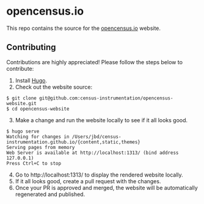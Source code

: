 # opencensus.io

This repo contains the source for the [opencensus.io][website] website.


## Contributing

Contributions are highly appreciated! Please follow the steps below to contribute:

1. Install [Hugo][install-hugo].
2. Check out the website source:
```
$ git clone git@github.com:census-instrumentation/opencensus-website.git
$ cd opencensus-website
```
3. Make a change and run the website locally to see if it all looks good.

```
$ hugo serve
Watching for changes in /Users/jbd/census-instrumentation.github.io/{content,static,themes}
Serving pages from memory
Web Server is available at http://localhost:1313/ (bind address 127.0.0.1)
Press Ctrl+C to stop
```
4. Go to http://localhost:1313/ to display the rendered website locally.
5. If it all looks good, create a pull request with the changes.
6. Once your PR is approved and merged, the website will be automatically regenerated and published.


[website]: https://opencensus.io
[install-hugo]: https://gohugo.io/getting-started/installing/

